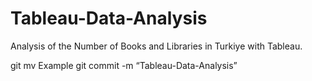 # Tableau-Data-Analysis
Analysis of the Number of Books and Libraries in Turkiye with Tableau.

git mv Example
git commit -m “Tableau-Data-Analysis”
